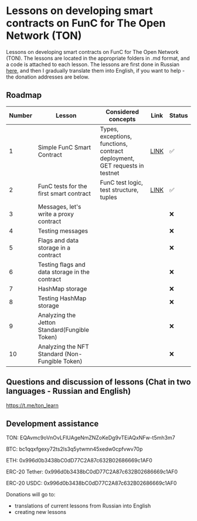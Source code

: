 # Lessons on developing smart contracts on FunC for The Open Network (TON)

Lessons on developing smart contracts on FunC for The Open Network (TON). The lessons are located in the appropriate folders in .md format, and a code is attached to each lesson. The lessons are first done in Russian [here](https://github.com/romanovichim/TonFunClessons_ru/), and then I gradually translate them into English, if you want to help - the donation addresses are below.

## Roadmap
| Number | Lesson | Considered concepts | Link | Status |
| ------------- | ------------- | ------------- | ------------- | ------------- |
| 1 | Simple FunC Smart Contract | Types, exceptions, functions, contract deployment, GET requests in testnet | [LINK](./1lesson/firstlesson.md)  | ✅  |
| 2 | FunC tests for the first smart contract  | FunC test logic, test structure, tuples  | [LINK](./2lesson/secondlesson.md) | ✅  |
| 3 | Messages, let's write a proxy contract |   |   | ❌  |
| 4 | Testing messages |   |   | ❌ |
| 5 | Flags and data storage in a contract |   |  |  ❌   |
| 6 | Testing flags and data storage in the contract |   |  | ❌ |
| 7 | HashMap storage  |   |  | ❌  |
| 8 | Testing HashMap storage  |   |   | ❌  |
| 9 | Analyzing the Jetton Standard(Fungible Token)  |   |   | ❌  |
| 10 | Analyzing the NFT Standard (Non-Fungible Token)  |   |   | ❌  |


## Questions and discussion of lessons (Chat in two languages - Russian and English)

https://t.me/ton_learn

## Development assistance

TON:  EQAvmc9oVnOvLFlUAgeNmZNZoKeDg9vTEiAQxNFw-t5mh3m7

BTC: bc1qqxfgexy72ts2ls3q5ytwmn45xedw0cpfvwv70p

ETH: 0x996d0b3438bC0dD77C2A87c632B02686669c1AF0

ERC-20 Tether: 0x996d0b3438bC0dD77C2A87c632B02686669c1AF0

ERC-20 USDC: 0x996d0b3438bC0dD77C2A87c632B02686669c1AF0

Donations will go to:
  - translations of current lessons from Russian into English
  - creating new lessons

